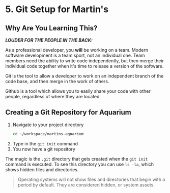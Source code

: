 # 5. Git Setup for Martin's

## Why Are You Learning This?

***LOUDER FOR THE PEOPLE IN THE BACK:***

As a professional developer, you **will** be working on a team. Modern software development is a team sport, not an individual one. Team members need the ability to write code independently, but then merge their individual code together when it's time to release a version of the software.

Git is the tool to allow a developer to work on an independent branch of the code base, and then merge in the work of others.

Github is a tool which allows you to easily share your code with other people, regardless of where they are located.

## Creating a Git Repository for Aquarium

1. Navigate to your project directory
    ```sh
    cd ~/workspace/martins-aquarium
    ```
1. Type in the `git init` command
1. You now have a git repository

The magic is the `.git` directory that gets created when the `git init` command is executed. To see this directory you can use `ls -la`, which shows hidden files and directories.

> Operating systems will not show files and directories that begin with a period by default. They are considered hidden, or system assets.

